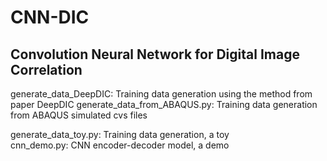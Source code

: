 # CNN-DIC
## Convolution Neural Network for Digital Image Correlation  
 generate_data_DeepDIC: Training data generation using the method from paper DeepDIC
 generate_data_from_ABAQUS.py: Training data generation from ABAQUS simulated cvs files

 generate_data_toy.py: Training data generation, a toy  
 cnn_demo.py: CNN encoder-decoder model, a demo
